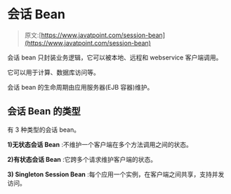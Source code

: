 # 会话 Bean

> 原文:[https://www.javatpoint.com/session-bean](https://www.javatpoint.com/session-bean)

会话 bean 只封装业务逻辑，它可以被本地、远程和 webservice 客户端调用。

它可以用于计算、数据库访问等。

会话 bean 的生命周期由应用服务器(EJB 容器)维护。

## 会话 Bean 的类型

有 3 种类型的会话 bean。

**1)无状态会话 Bean** :不维护一个客户端在多个方法调用之间的状态。

**2)有状态会话 Bean** :它跨多个请求维护客户端的状态。

**3) Singleton Session Bean** :每个应用一个实例，在客户端之间共享，支持并发访问。